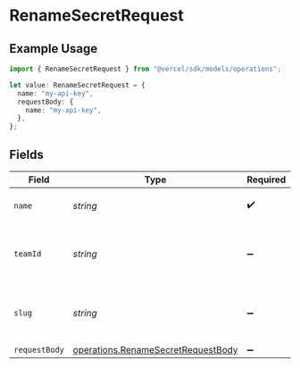 # RenameSecretRequest

## Example Usage

```typescript
import { RenameSecretRequest } from "@vercel/sdk/models/operations";

let value: RenameSecretRequest = {
  name: "my-api-key",
  requestBody: {
    name: "my-api-key",
  },
};
```

## Fields

| Field                                                                                    | Type                                                                                     | Required                                                                                 | Description                                                                              | Example                                                                                  |
| ---------------------------------------------------------------------------------------- | ---------------------------------------------------------------------------------------- | ---------------------------------------------------------------------------------------- | ---------------------------------------------------------------------------------------- | ---------------------------------------------------------------------------------------- |
| `name`                                                                                   | *string*                                                                                 | :heavy_check_mark:                                                                       | The name of the secret.                                                                  | my-api-key                                                                               |
| `teamId`                                                                                 | *string*                                                                                 | :heavy_minus_sign:                                                                       | The Team identifier to perform the request on behalf of.                                 |                                                                                          |
| `slug`                                                                                   | *string*                                                                                 | :heavy_minus_sign:                                                                       | The Team slug to perform the request on behalf of.                                       |                                                                                          |
| `requestBody`                                                                            | [operations.RenameSecretRequestBody](../../models/operations/renamesecretrequestbody.md) | :heavy_minus_sign:                                                                       | N/A                                                                                      |                                                                                          |